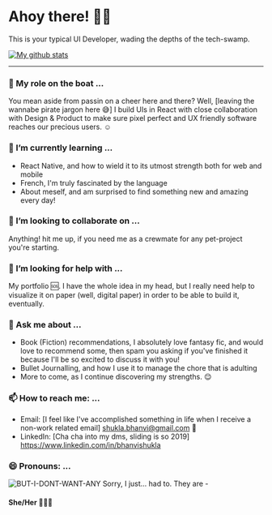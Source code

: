 # Ahoy there! 🏴‍☠️
This is your typical UI Developer, wading the depths of the tech-swamp. 


[![My github stats](https://github-readme-stats.vercel.app/api?username=BhanaviShukla&count_private=true&hide=contribs&show_icons=true&theme=vue)](https://github.com/BhanaviShukla/github-readme-stats)

______________

### 🔭 My role on the boat ...
You mean aside from passin on a cheer here and there? Well, [leaving the wannabe pirate jargon here 😅] I build UIs in React with close collaboration with Design & Product to make sure pixel perfect and UX friendly software reaches our precious users. ☺️  

### 🌱 I’m currently learning ...
- React Native, and how to wield it to its utmost strength both for web and mobile 
- French, I'm truly fascinated by the language
- About meself, and am surprised to find something new and amazing every day!

### 👯 I’m looking to collaborate on ...
Anything! hit me up, if you need me as a crewmate for any pet-project you're starting. 

### 🤔 I’m looking for help with ...
My portfolio 🆘. I have the whole idea in my head, but I really need help to visualize it on paper (well, digital paper) in order to be able to build it, eventually. 

### 💬 Ask me about ...
- Book (Fiction) recommendations, I absolutely love fantasy fic, and would love to recommend some, then spam you asking if you've finished it because I'll be so excited to discuss it with you!
- Bullet Journalling, and how I use it to manage the chore that is adulting
- More to come, as I continue discovering my strengths. 😌

### 📫 How to reach me: ...
- Email: [I feel like I've accomplished something in life when I receive a non-work related email] <shukla.bhanvi@gmail.com> 📩
- LinkedIn: [Cha cha into my dms, sliding is so 2019] <https://www.linkedin.com/in/bhanvishukla> 

### 😄 Pronouns: ... 
![BUT-I-DONT-WANT-ANY](https://encrypted-tbn0.gstatic.com/images?q=tbn%3AANd9GcQMdI77ySmbiEy-bRBAF_F1CGd7qXx2fJ4lhw&usqp=CAU)
Sorry, I just... had to. 
They are - 
#### She/Her 👩🏻‍💻

<!---
### ⚡ Fun fact: ...
--->

